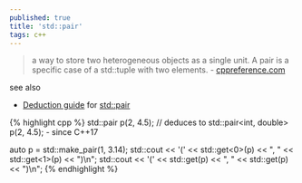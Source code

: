 ```yaml
---
published: true
title: 'std::pair'
tags: c++
---
```

>  a way to store two heterogeneous objects as a single unit. A pair is a specific case of a std::tuple with two elements. - [cppreference.com ](https://en.cppreference.com/w/cpp/utility/pair)

see also
- [Deduction guide](https://en.cppreference.com/w/cpp/language/class_template_argument_deduction) for [std::pair](https://en.cppreference.com/w/cpp/utility/pair/deduction_guides)

{% highlight cpp %}
std::pair p(2, 4.5);     // deduces to std::pair<int, double> p(2, 4.5); - since C++17

auto p = std::make_pair(1, 3.14);
std::cout << '(' << std::get<0>(p) << ", " << std::get<1>(p) << ")\n";
std::cout << '(' << std::get<int>(p) << ", " << std::get<double>(p) << ")\n";
{% endhighlight %}